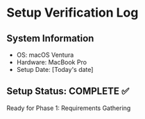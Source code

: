# Setup Verification Log

## System Information
- OS: macOS Ventura
- Hardware: MacBook Pro
- Setup Date: [Today's date]

## Setup Status: COMPLETE ✅
Ready for Phase 1: Requirements Gathering
